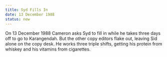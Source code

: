 ```yaml
---
title: Syd Fills In
date: 13 December 1988 
status: new
---
```


On 13 December 1988 Cameron asks Syd to fill in while he takes three
days off to go to Karangendah. But the other copy editors flake out,
leaving Sid alone on the copy desk. He works three triple shifts,
getting his protein from whiskey and his vitamins from cigarettes.
